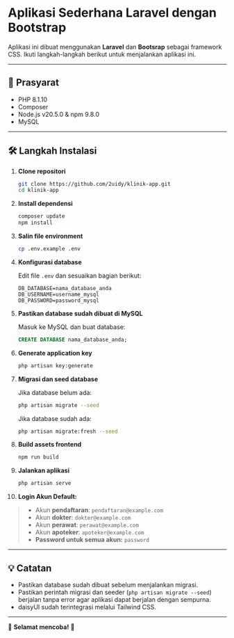 #  Aplikasi Sederhana Laravel dengan Bootstrap

Aplikasi ini dibuat menggunakan **Laravel** dan **Bootsrap** sebagai framework CSS. Ikuti langkah-langkah berikut untuk menjalankan aplikasi ini.

---

## 🚀 Prasyarat

- PHP 8.1.10
- Composer
- Node.js v20.5.0 &amp; npm 9.8.0
- MySQL

---

## 🛠️ Langkah Instalasi

1. **Clone repositori**
    ```bash
    git clone https://github.com/2uidy/klinik-app.git
    cd klinik-app
    ```

2. **Install dependensi**
    ```bash
    composer update
    npm install
    ```

3. **Salin file environment**
    ```bash
    cp .env.example .env
    ```

4. **Konfigurasi database**

    Edit file `.env` dan sesuaikan bagian berikut:
    ```
    DB_DATABASE=nama_database_anda
    DB_USERNAME=username_mysql
    DB_PASSWORD=password_mysql
    ```

5. **Pastikan database sudah dibuat di MySQL**

    Masuk ke MySQL dan buat database:
    ```sql
    CREATE DATABASE nama_database_anda;
    ```

6. **Generate application key**
    ```bash
    php artisan key:generate
    ```

7. **Migrasi dan seed database**
   
   Jika database belum ada:
   ```bash
   php artisan migrate --seed
   ```
   Jika database sudah ada:
   ```bash
   php artisan migrate:fresh --seed
   ```

8. **Build assets frontend**
    ```bash
    npm run build
    ```

9.  **Jalankan aplikasi**
    ```bash
    php artisan serve
    ```

10.  **Login Akun Default:**  
> - Akun **pendaftaran**: `pendaftaran@example.com`  
> - Akun **dokter**: `dokter@example.com`  
> - Akun **perawat**: `perawat@example.com`  
> - Akun **apoteker**: `apoteker@example.com`  
> - **Password untuk semua akun:** `password`

---

## 💡 Catatan

- Pastikan database sudah dibuat sebelum menjalankan migrasi.
- Pastikan perintah migrasi dan seeder (`php artisan migrate --seed`) berjalan tanpa error agar aplikasi dapat berjalan dengan sempurna.
- daisyUI sudah terintegrasi melalui Tailwind CSS.

---

🎉 **Selamat mencoba!** 🎉